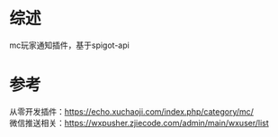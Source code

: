 
# 综述
mc玩家通知插件，基于spigot-api

# 参考
从零开发插件：https://echo.xuchaoji.com/index.php/category/mc/  
微信推送相关：https://wxpusher.zjiecode.com/admin/main/wxuser/list